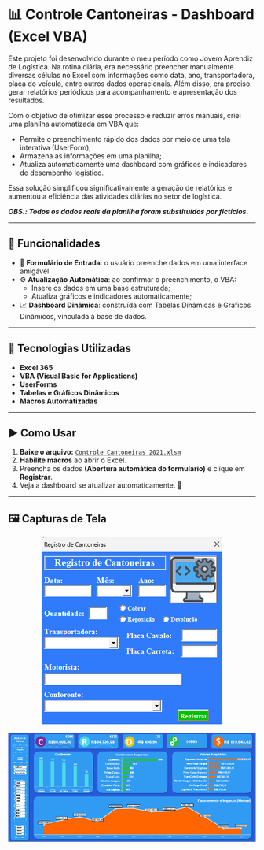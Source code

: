 # 📊 Controle Cantoneiras - Dashboard (Excel VBA)

Este projeto foi desenvolvido durante o meu período como Jovem Aprendiz de Logística.
Na rotina diária, era necessário preencher manualmente diversas células no Excel com informações como data, ano, transportadora, placa do veículo, entre outros dados operacionais.
Além disso, era preciso gerar relatórios periódicos para acompanhamento e apresentação dos resultados.

Com o objetivo de otimizar esse processo e reduzir erros manuais, criei uma planilha automatizada em VBA que:
- Permite o preenchimento rápido dos dados por meio de uma tela interativa (UserForm);
- Armazena as informações em uma planilha;
- Atualiza automaticamente uma dashboard com gráficos e indicadores de desempenho logístico.

Essa solução simplificou significativamente a geração de relatórios e aumentou a eficiência das atividades diárias no setor de logística.

***OBS.: Todos os dados reais da planilha foram substituídos por fictícios.***

---

## 🧩 Funcionalidades

- 📝 **Formulário de Entrada**: o usuário preenche dados em uma interface amigável.
- ⚙️ **Atualização Automática**: ao confirmar o preenchimento, o VBA:
  - Insere os dados em uma base estruturada;
  - Atualiza gráficos e indicadores automaticamente;
- 📈 **Dashboard Dinâmica**: construída com Tabelas Dinâmicas e Gráficos Dinâmicos, vinculada à base de dados.

---

## 🧰 Tecnologias Utilizadas

- **Excel 365**
- **VBA (Visual Basic for Applications)**
- **UserForms**
- **Tabelas e Gráficos Dinâmicos**
- **Macros Automatizadas**

---

## ▶️ Como Usar

1. **Baixe o arquivo:** [`Controle Cantoneiras 2021.xlsm`](./Controle%20Cantoneiras%202021.xlsm)  
2. **Habilite macros** ao abrir o Excel.  
3. Preencha os dados **(Abertura automática do formulário)** e clique em **Registrar**.  
4. Veja a dashboard se atualizar automaticamente. 🎯  

---

## 🖼️ Capturas de Tela

<p align="center">
  <img src="./screenshots/formulario.png" alt="Formulário" >
</p>
<p align="center">
  <img src="./screenshots/dashboard.png" alt="Dashboard" >
</p>

